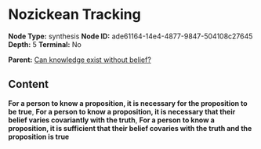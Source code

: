 # Nozickean Tracking

**Node Type:** synthesis
**Node ID:** ade61164-14e4-4877-9847-504108c27645
**Depth:** 5
**Terminal:** No

**Parent:** [Can knowledge exist without belief?](can-knowledge-exist-without-belief-antithesis-d4b5dd5b-bfb1-4e8b-b20b-e6fdf08ef853.md)

## Content

**For a person to know a proposition, it is necessary for the proposition to be true**, **For a person to know a proposition, it is necessary that their belief varies covariantly with the truth**, **For a person to know a proposition, it is sufficient that their belief covaries with the truth and the proposition is true**
